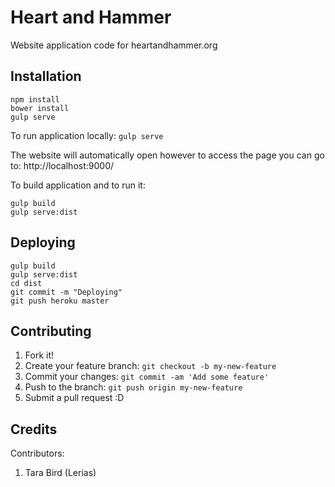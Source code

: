 # Heart and Hammer

Website application code for heartandhammer.org

## Installation

```
npm install
bower install
gulp serve
```

To run application locally:
`gulp serve`

The website will automatically open however to access the page you can go to: http://localhost:9000/

To build application and to run it:
```
gulp build
gulp serve:dist
```

## Deploying
```
gulp build
gulp serve:dist
cd dist
git commit -m "Deploying"
git push heroku master
```

## Contributing

1. Fork it!
2. Create your feature branch: `git checkout -b my-new-feature`
3. Commit your changes: `git commit -am 'Add some feature'`
4. Push to the branch: `git push origin my-new-feature`
5. Submit a pull request :D

## Credits

Contributors:
1. Tara Bird (Lerias)
